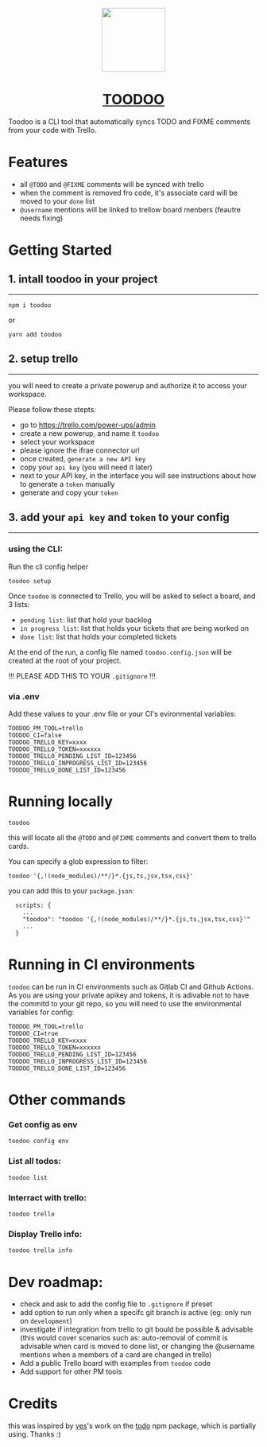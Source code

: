 <p align="center">
  <a href="https://toodoo.io">
    <picture>
      <source media="(prefers-color-scheme: dark)" srcset="./static/toodoo-logo.svg">
      <img src="https://user-images.githubusercontent.com/4060187/196936104-5797972c-ab10-4834-bd61-0d1e5f442c9c.png" height="128">
    </picture>
    <h1 align="center">TOODOO</h1>
  </a>
</p>

Toodoo is a CLI tool that automatically syncs TODO and FIXME comments from your code with Trello.

# Features

- all `@TODO` and `@FIXME` comments will be synced with trello
- when the comment is removed fro code, it's associate card will be moved to your `done` list
- `@username` mentions will be linked to trellow board menbers (feautre needs fixing)

# Getting Started

## 1. intall toodoo in your project

---

```
npm i toodoo
```

or

```
yarn add toodoo
```

## 2. setup trello

---

you will need to create a private powerup and authorize it to access your workspace.

Please follow these stepts:

- go to https://trello.com/power-ups/admin
- create a new powerup, and name it `toodoo`
- select your workspace
- please ignore the ifrae connector url
- once created, `generate a new API key`
- copy your `api key` (you will need it later)
- next to your API key, in the interface you will see instructions about how to generate a `token` manually
- generate and copy your `token`

## 3. add your `api key` and `token` to your config

---

### using the CLI:

Run the cli config helper

```
toodoo setup
```

Once `toodoo` is connected to Trello, you will be asked to select a board, and 3 lists:

- `pending list`: list that hold your backlog
- `in progress list`: list that holds your tickets that are being worked on
- `done list`: list that holds your completed tickets

At the end of the run, a config file named `toodoo.config.json` will be created at the root of your project.

!!! PLEASE ADD THIS TO YOUR `.gitignore` !!!

### via .env

Add these values to your .env file or your CI's evironmental variables:

```
TOODOO_PM_TOOL=trello
TOODOO_CI=false
TOODOO_TRELLO_KEY=xxxx
TOODOO_TRELLO_TOKEN=xxxxxx
TOODOO_TRELLO_PENDING_LIST_ID=123456
TOODOO_TRELLO_INPROGRESS_LIST_ID=123456
TOODOO_TRELLO_DONE_LIST_ID=123456
```

# Running locally

```
toodoo
```

this will locate all the `@TODO` and `@FIXME` comments and convert them to trello cards.

You can specify a glob expression to filter:

```
toodoo '{,!(node_modules)/**/}*.{js,ts,jsx,tsx,css}'
```

you can add this to your `package.json`:

```
  scripts: {
    ...
    "toodoo": "toodoo '{,!(node_modules)/**/}*.{js,ts,jsx,tsx,css}'"
    ...
  }
```

# Running in CI environments

`toodoo` can be run in CI environments such as Gitlab CI and Github Actions. As you are using your private apikey and tokens, it is adivable not to have the commitd to your git repo, so you will need to use the environmental variables for config:

```
TOODOO_PM_TOOL=trello
TOODOO_CI=true
TOODOO_TRELLO_KEY=xxxx
TOODOO_TRELLO_TOKEN=xxxxxx
TOODOO_TRELLO_PENDING_LIST_ID=123456
TOODOO_TRELLO_INPROGRESS_LIST_ID=123456
TOODOO_TRELLO_DONE_LIST_ID=123456
```

# Other commands

### Get config as env

```
toodoo config env
```

### List all todos:

```
toodoo list
```

### Interract with trello:

```
toodoo trello
```

### Display Trello info:

```
toodoo trello info
```

# Dev roadmap:

- check and ask to add the config file to `.gitignore` if preset
- add option to run only when a specifc git branch is active (eg: only run on `development`)
- investigate if integration from trello to git bould be possible & advisable (this would cover scenarios such as: auto-removal of commit is advisable when card is moved to done list, or changing the @username mentions when a members of a card are changed in trello)
- Add a public Trello board with examples from `toodoo` code
- Add support for other PM tools

# Credits

this was inspired by [ves](https://github.com/vesln)'s work on the [todo](https://github.com/vesln/todo) npm package, which is partially using. Thanks :)

